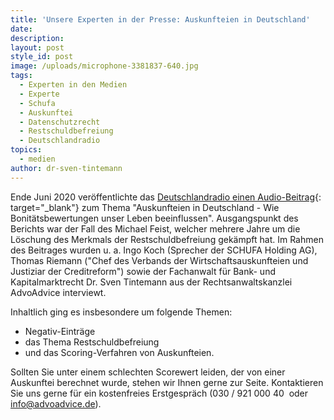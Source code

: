 ```yaml
---
title: 'Unsere Experten in der Presse: Auskunfteien in Deutschland'
date:
description:
layout: post
style_id: post
image: /uploads/microphone-3381837-640.jpg
tags:
  - Experten in den Medien
  - Experte
  - Schufa
  - Auskunftei
  - Datenschutzrecht
  - Restschuldbefreiung
  - Deutschlandradio
topics:
  - medien
author: dr-sven-tintemann
---
```


Ende Juni 2020 veröffentlichte das [Deutschlandradio einen Audio-Beitrag](https://www.deutschlandfunk.de/auskunfteien-in-deutschland-wie-bonitaetsbewertungen-unser.724.de.html?dram:article_id=479465){: target="_blank"} zum Thema "Auskunfteien in Deutschland - Wie Bonitätsbewertungen unser Leben beeinflussen". Ausgangspunkt des Berichts war der Fall des Michael Feist, welcher mehrere Jahre um die Löschung des Merkmals der Restschuldbefreiung gekämpft hat. Im Rahmen des Beitrages wurden u. a. Ingo Koch (Sprecher der SCHUFA Holding AG), Thomas Riemann ("Chef des Verbands der Wirtschaftsauskunfteien und Justiziar der Creditreform") sowie der Fachanwalt für Bank- und Kapitalmarktrecht Dr. Sven Tintemann aus der Rechtsanwaltskanzlei AdvoAdvice interviewt.&nbsp;

Inhaltlich ging es insbesondere um folgende Themen:

* Negativ-Einträge
* das Thema Restschuldbefreiung
* und das Scoring-Verfahren von Auskunfteien.&nbsp;

Sollten Sie unter einem schlechten Scorewert leiden, der von einer Auskunftei berechnet wurde, stehen wir Ihnen gerne zur Seite. Kontaktieren Sie uns gerne für ein kostenfreies Erstgespräch (030 / 921 000 40&nbsp; oder info@advoadvice.de).